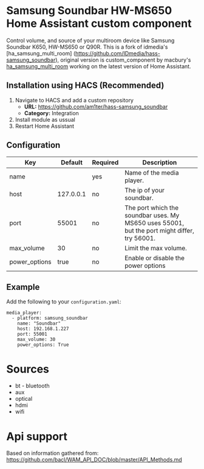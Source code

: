 Samsung Soundbar HW-MS650 Home Assistant custom component
============
Control volume, and source of your multiroom device like Samsung Soundbar K650, HW-MS650 or Q90R. 
This is a fork of idmedia's [ha_samsung_multi_room] (https://github.com/IDmedia/hass-samsung_soundbar), original version is custom_component by macbury's [ha_samsung_multi_room](https://github.com/macbury/ha_samsung_multi_room) working on the latest version of Home Assistant.

## Installation using HACS (Recommended)
1. Navigate to HACS and add a custom repository  
    * **URL:** https://github.com/am1ter/hass-samsung_soundbar
    * **Category:** Integration
2. Install module as ussual
3. Restart Home Assistant

## Configuration
| Key | Default | Required | Description
| --- | --- | --- | ---
| name | | yes | Name of the media player.
| host | 127.0.0.1 | no | The ip of your soundbar.
| port | 55001 | no | The port which the soundbar uses. My MS650 uses 55001, but the port might differ, try 56001.
| max_volume | 30 | no | Limit the max volume.
| power_options | true | no | Enable or disable the power options

## Example
Add the following to your `configuration.yaml`:
```
media_player:
  - platform: samsung_soundbar
    name: "Soundbar"
    host: 192.168.1.227
    port: 55001
    max_volume: 30
    power_options: True
```

# Sources

* bt - bluetooth
* aux
* optical
* hdmi
* wifi

# Api support
Based on information gathered from: https://github.com/bacl/WAM_API_DOC/blob/master/API_Methods.md
